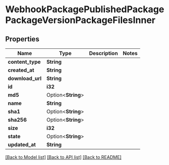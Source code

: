 # WebhookPackagePublishedPackagePackageVersionPackageFilesInner

## Properties

Name | Type | Description | Notes
------------ | ------------- | ------------- | -------------
**content_type** | **String** |  | 
**created_at** | **String** |  | 
**download_url** | **String** |  | 
**id** | **i32** |  | 
**md5** | Option<**String**> |  | 
**name** | **String** |  | 
**sha1** | Option<**String**> |  | 
**sha256** | Option<**String**> |  | 
**size** | **i32** |  | 
**state** | Option<**String**> |  | 
**updated_at** | **String** |  | 

[[Back to Model list]](../README.md#documentation-for-models) [[Back to API list]](../README.md#documentation-for-api-endpoints) [[Back to README]](../README.md)


